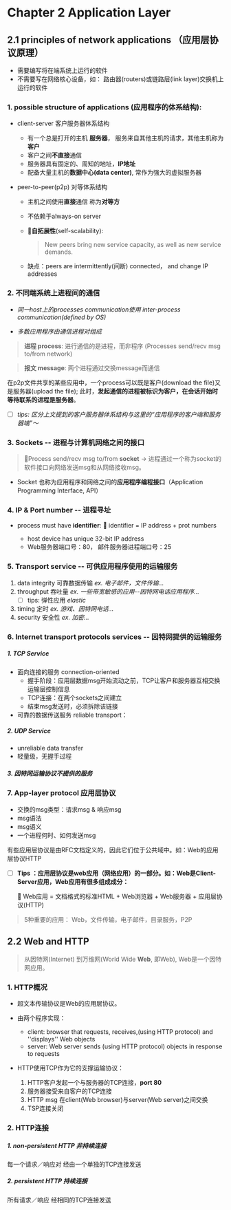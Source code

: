 # Chapter 2 Application Layer

## 2.1 principles of network applications （应用层协议原理）
- 需要编写将在端系统上运行的软件
- 不需要写在网络核心设备，如： 路由器(routers)或链路层(link layer)交换机上运行的软件

### 1. possible structure of applications (应用程序的体系结构): 
- client-server 客户服务器体系结构
        
    - 有一个总是打开的主机 **服务器**， 服务来自其他主机的请求，其他主机称为 **客户** 
    - 客户之间**不直接**通信
    - 服务器具有固定的、周知的地址，**IP地址**
    - 配备大量主机的**数据中心(data center)**, 常作为强大的虚拟服务器
        
- peer-to-peer(p2p) 对等体系结构 
    - 主机之间使用**直接**通信 称为**对等方**
    - 不依赖于always-on server
    - :yellow_heart:**自拓展性**(self-scalability): 
        > New peers bring new service capacity, as well as new service demands.
    
    - 缺点：peers are intermittently(间断) connected， and change IP addresses
    
### 2. 不同端系统上进程间的通信

- *同一host上的processes communication使用 inter-process communication(defined by OS)*

- *多数应用程序由通信进程对组成*

> **进程 process**: 进行通信的是进程，而非程序  (Processes  send/recv msg to/from network)

> **报文 message**: 两个进程通过交换message而通信


在p2p文件共享的某些应用中，一个process可以既是客户(download the file)又是服务器(upload the file);
此时，**发起通信的进程被标识为客户，在会话开始时等待联系的进程是服务器**。
- [ ] *tips: 区分上文提到的客户服务器体系结构与这里的“应用程序的客户端和服务器端”～*


### 3. Sockets -- 进程与计算机网络之间的接口
> :yellow_heart:Process send/recv msg to/from **socket**  -> 进程通过一个称为socket的软件接口向网络发送msg和从网络接收msg。

- Socket 也称为应用程序和网络之间的**应用程序编程接口**（Application Programming Interface, API）

### 4. IP & Port number -- 进程寻址
- process must have **identifier**: :yellow_heart: identifier = IP address + prot numbers

    - host device has unique 32-bit IP address 
    - Web服务器端口号：80， 邮件服务器进程端口号：25

### 5. Transport service -- 可供应用程序使用的运输服务

1. data integrity 可靠数据传输 *ex. 电子邮件，文件传输...*
2. throughput 吞吐量 *ex. 一些带宽敏感的应用--因特网电话应用程序...*  
    - [ ] tips: 弹性应用 *elastic*
3. timing 定时 *ex. 游戏、因特网电话...*
4. security 安全性 *ex. 加密...*

### 6. Internet transport protocols services -- 因特网提供的运输服务

##### 1. TCP Service
- 面向连接的服务 connection-oriented
    - 握手阶段：应用层数据msg开始流动之前，TCP让客户和服务器互相交换运输层控制信息
    - TCP连接：在两个sockets之间建立
    - 结束msg发送时，必须拆除该链接
- 可靠的数据传送服务 reliable transport：


##### 2. UDP Service
- unreliable data transfer
- 轻量级，无握手过程

##### 3. 因特网运输协议不提供的服务

### 7. App-layer protocol 应用层协议
- 交换的msg类型：请求msg & 响应msg
- msg语法
- msg语义
- 一个进程何时、如何发送msg

有些应用层协议是由RFC文档定义的，因此它们位于公共域中。如：Web的应用层协议HTTP

- [ ] **Tips ：应用层协议是web应用（网络应用）的一部分。如：Web是Client-Server应用，Web应用有很多组成成分：**

    :yellow_heart: Web应用 = 文档格式的标准HTML + Web浏览器 + Web服务器 + 应用层协议(HTTP)

> 5种重要的应用： Web，文件传输，电子邮件，目录服务，P2P

## 2.2 Web and HTTP


> 从因特网(Internet) 到万维网(World Wide **Web**, 即Web), Web是一个因特网应用。

### 1. HTTP概况
- 超文本传输协议是Web的应用层协议。
- 由两个程序实现：
    - client: browser that requests, receives,(using HTTP protocol) and ''displays'' Web objects
    - server: Web server sends (using HTTP protocol) objects in response to requests
    
- HTTP使用TCP作为它的支撑运输协议：
    1. HTTP客户发起一个与服务器的TCP连接，**port 80**
    2. 服务器接受来自客户的TCP连接
    3. HTTP msg 在client(Web browser)与server(Web server)之间交换
    4. TSP连接关闭

### 2. HTTP连接
##### 1. non-persistent HTTP 非持续连接
每一个请求／响应对 经由一个单独的TCP连接发送

##### 2. persistent HTTP 持续连接
所有请求／响应 经相同的TCP连接发送





























